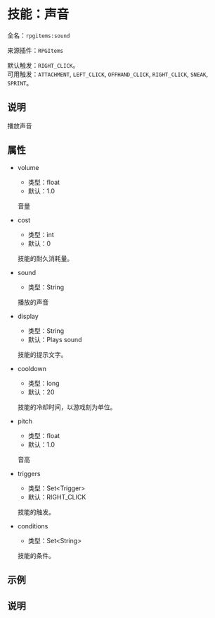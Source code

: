 # 技能：声音

<!-- 本文件是通过游戏内 `/rpgitem gen-wiki` 命令生成的。 -->
<!-- 请只在对应的 "beginCustomXXXX" 与 "endCustomXXXX" 间编辑。  -->
<!-- 如果您想修改技能或其属性的描述， -->
<!-- 请修改 "resources/lang/zh_CN.yml" 中对应的项。 -->

全名：`rpgitems:sound`

来源插件：`RPGItems`

默认触发：`RIGHT_CLICK`。  
可用触发：`ATTACHMENT`, `LEFT_CLICK`, `OFFHAND_CLICK`, `RIGHT_CLICK`, `SNEAK`, `SPRINT`。

<!-- beginCustomHeader -->
<!-- endCustomHeader -->

## 说明

播放声音
<!-- beginCustomDescription -->
<!-- endCustomDescription -->

## 属性

* volume

  * 类型：float
  * 默认：1.0

  音量

* cost

  * 类型：int
  * 默认：0

  技能的耐久消耗量。

* sound

  * 类型：String

  播放的声音

* display

  * 类型：String
  * 默认：Plays sound

  技能的提示文字。

* cooldown

  * 类型：long
  * 默认：20

  技能的冷却时间，以游戏刻为单位。

* pitch

  * 类型：float
  * 默认：1.0

  音高

* triggers

  * 类型：Set&lt;Trigger&gt;
  * 默认：RIGHT_CLICK

  技能的触发。

* conditions

  * 类型：Set&lt;String&gt;

  技能的条件。

<!-- beginCustomProperties -->
<!-- endCustomProperties -->

## 示例

<!-- beginCustomExample -->
<!-- endCustomExample -->

## 说明

<!-- beginCustomNote -->
<!-- endCustomNote -->